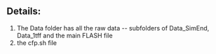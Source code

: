 ## Details:
1. The Data folder has all the raw data -- subfolders of Data_SimEnd, Data_1tff and the main FLASH file
2. the cfp.sh file 
